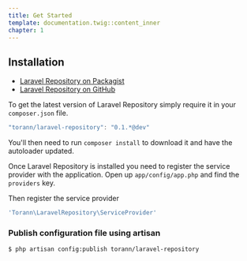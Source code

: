 ```yaml
---
title: Get Started
template: documentation.twig::content_inner
chapter: 1
---
```


## Installation

- [Laravel Repository on Packagist](https://packagist.org/packages/torann/laravel-repository)
- [Laravel Repository on GitHub](https://github.com/torann/laravel-repository)

To get the latest version of Laravel Repository simply require it in your `composer.json` file.

```js
"torann/laravel-repository": "0.1.*@dev"
```

You'll then need to run `composer install` to download it and have the autoloader updated.

Once Laravel Repository is installed you need to register the service provider with the application. Open up `app/config/app.php` and find the `providers` key.

Then register the service provider

```php
'Torann\LaravelRepository\ServiceProvider'
```

### Publish configuration file using artisan

```bash
$ php artisan config:publish torann/laravel-repository
```

